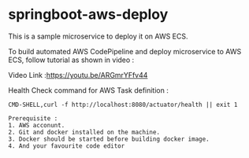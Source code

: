 # springboot-aws-deploy

This is a sample microservice to deploy it on AWS ECS.

To build automated AWS CodePipeline and deploy microservice to AWS ECS, follow tutorial as shown in video :

Video Link :https://youtu.be/ARGmrYFfv44

Health Check command for AWS Task definition : 
```
CMD-SHELL,curl -f http://localhost:8080/actuator/health || exit 1
```

```
Prerequisite :
1. AWS acconunt.
2. Git and docker installed on the machine.
3. Docker should be started before building docker image.
4. And your favourite code editor 